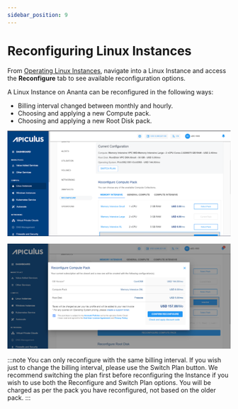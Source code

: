 ```yaml
---
sidebar_position: 9
---
```

# Reconfiguring Linux Instances

From [Operating Linux Instances](AboutLinuxInstances.md), navigate into a Linux Instance and access the **Reconfigure** tab to see available reconfiguration options.

A Linux Instance on Ananta can be reconfigured in the following ways:

- Billing interval changed between monthly and hourly.
- Choosing and applying a new Compute pack.
- Choosing and applying a new Root Disk pack.

![Reconfiguring Linux Instances](img/Reconfiguring1.png)

![Reconfiguring Linux Instances](img/Reconfiguring2.png)

:::note
You can only reconfigure with the same billing interval. If you wish just to change the billing interval, please use the Switch Plan button. We recommend switching the plan first before reconfiguring the Instance if you wish to use both the Reconfigure and Switch Plan options. You will be charged as per the pack you have reconfigured, not based on the older pack.
:::

